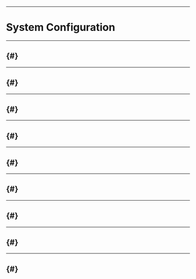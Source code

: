 -----------------------------------------------------------------------------------------------
# System Configuration





-----------------------------------------------------------------------------------------------
## {#}





-----------------------------------------------------------------------------------------------
## {#}





-----------------------------------------------------------------------------------------------
## {#}





-----------------------------------------------------------------------------------------------
## {#}





-----------------------------------------------------------------------------------------------
## {#}





-----------------------------------------------------------------------------------------------
## {#}





-----------------------------------------------------------------------------------------------
## {#}





-----------------------------------------------------------------------------------------------
## {#}





-----------------------------------------------------------------------------------------------
## {#}






